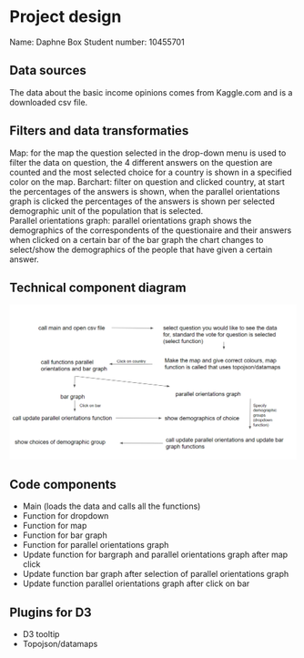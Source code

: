 # Project design
Name: Daphne Box
Student number: 10455701

## Data sources
The data about the basic income opinions comes from Kaggle.com and is a downloaded csv file.

## Filters and data transformaties
Map: for the map the question selected in the drop-down menu is used to filter the data on question, the 4 different answers on the question are counted and the most selected choice for a country is shown in a specified color on the map.
Barchart: filter on question and clicked country, at start the percentages of the answers is shown, when the parallel orientations graph is clicked the percentages of the answers is shown per selected demographic unit of the population that is selected.   
Parallel orientations graph: parallel orientations graph shows the demographics of the correspondents of the questionaire and their answers when clicked on a certain bar of the bar graph the chart changes to select/show the demographics of the people that have given a certain answer.

## Technical component diagram
![](doc/design_image.png)

## Code components
* Main (loads the data and calls all the functions)
* Function for dropdown
* Function for map
* Function for bar graph
* Function for parallel orientations graph
* Update function for bargraph and parallel orientations graph after map click
* Update function bar graph after selection of parallel orientations graph
* Update function parallel orientations graph after click on bar

## Plugins for D3
* D3 tooltip
* Topojson/datamaps